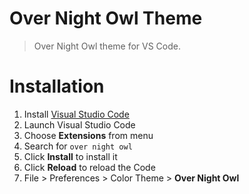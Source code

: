 # Over Night Owl Theme

> Over Night Owl theme for VS Code.

# Installation

1.  Install [Visual Studio Code](https://code.visualstudio.com/)
2.  Launch Visual Studio Code
3.  Choose **Extensions** from menu
4.  Search for `over night owl`
5.  Click **Install** to install it
6.  Click **Reload** to reload the Code
7.  File > Preferences > Color Theme > **Over Night Owl**
